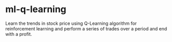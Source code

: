 # ml-q-learning
Learn the trends in stock price using Q-Learning algorithm for reinforcement learning and perform a series of trades over a period and end with a profit. 
